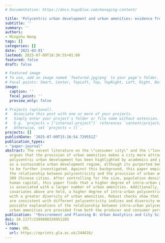 ```yaml
---
# Documentation: https://docs.hugoblox.com/managing-content/

title: 'Polycentric urban development and urban amenities: evidence from Chinese cities'
subtitle: ''
summary: ''
authors:
- Mingshu Wang
tags: []
categories: []
date: '2021-03-01'
lastmod: 2025-07-09T16:26:55+01:00
featured: false
draft: false

# Featured image
# To use, add an image named `featured.jpg/png` to your page's folder.
# Focal points: Smart, Center, TopLeft, Top, TopRight, Left, Right, BottomLeft, Bottom, BottomRight.
image:
  caption: ''
  focal_point: ''
  preview_only: false

# Projects (optional).
#   Associate this post with one or more of your projects.
#   Simply enter your project's folder or file name without extension.
#   E.g. `projects = ["internal-project"]` references `content/project/deep-learning/index.md`.
#   Otherwise, set `projects = []`.
projects: []
publishDate: '2025-07-09T15:26:54.729551Z'
publication_types:
- "paper-journal"
abstract: The recent literature on the \"consumer city\" and the \"love of variety\"
  argues that the provision of urban amenities makes a city more attractive. Meanwhile,
  polycentric urban development has been highlighted by academics and policymakers
  as a sustainable urban development regime, although its purported benefits need
  to be further investigated. Against this background, this paper empirically examines
  the relationship between polycentricity and the provision of urban amenities in
  309 Chinese cities. After controlling for the size, population density, wage, and
  human capital, this paper finds that a higher degree of intra-urban polycentricity
  is associated with a larger number of urban amenities. Additionally, when all the
  covariates above are held, a higher degree of intra-urban polycentricity is associated
  with a greater diversity of urban amenities. Robust checks show that these findings
  are consistent with different polycentricity indices and diversity measures. Finally,
  possible explanations of the relationship between intra-urban polycentricity and
  urban amenities are provided from both the producer and consumer perspectives.
publication: '*Environment and Planning B: Urban Analytics and City Science*'
doi: 10.1177/2399808320951205
links:
- name: URL
  url: https://eprints.gla.ac.uk/244616/
---
```

